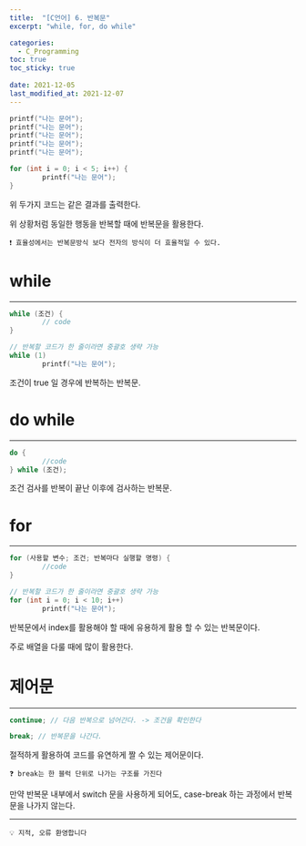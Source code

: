 ```yaml
---
title:  "[C언어] 6. 반복문"
excerpt: "while, for, do while"

categories:
  - C_Programming
toc: true
toc_sticky: true
 
date: 2021-12-05
last_modified_at: 2021-12-07
---
```




```c
printf("나는 문어");
printf("나는 문어");
printf("나는 문어");
printf("나는 문어");
printf("나는 문어");

for (int i = 0; i < 5; i++) {
		printf("나는 문어");
}
```

위 두가지 코드는 같은 결과를 출력한다.

위 상황처럼 동일한 행동을 반복할 때에 반복문을 활용한다.

```
❗ 효율성에서는 반복문방식 보다 전자의 방식이 더 효율적일 수 있다.
```

# while
---

```c
while (조건) {
		// code
}

// 반복할 코드가 한 줄이라면 중괄호 생략 가능
while (1)
		printf("나는 문어");
```

조건이 true 일 경우에 반복하는 반복문.

# do while
---

```c
do {
		//code
} while (조건);

```

조건 검사를 반복이 끝난 이후에 검사하는 반복문.

# for
---

```c
for (사용할 변수; 조건; 반복마다 실행할 명령) {
		//code
}

// 반복할 코드가 한 줄이라면 중괄호 생략 가능 
for (int i = 0; i < 10; i++)
		printf("나는 문어");
```

반복문에서 index를 활용해야 할 때에 유용하게 활용 할 수 있는 반복문이다.

주로 배열을 다룰 때에 많이 활용한다.

# 제어문
---

```c
continue; // 다음 반복으로 넘어간다. -> 조건을 확인한다

break; // 반복문을 나간다.
```

절적하게 활용하여 코드를 유연하게 짤 수 있는 제어문이다.

```
❓ break는 한 블럭 단위로 나가는 구조를 가진다
```

만약 반복문 내부에서 switch 문을 사용하게 되어도, case-break 하는 과정에서 반복문을 나가지 않는다.


---

```
💡 지적, 오류 환영합니다
```
